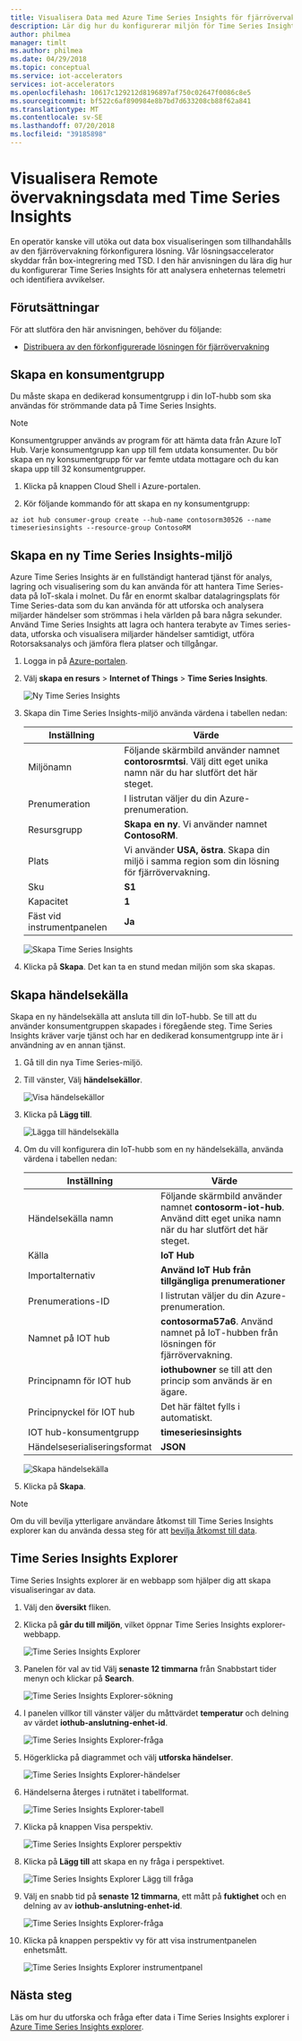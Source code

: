 ```yaml
---
title: Visualisera Data med Azure Time Series Insights för fjärrövervakning | Microsoft Docs
description: Lär dig hur du konfigurerar miljön för Time Series Insights för att utforska och analysera time series-data för lösningen för fjärrövervakning.
author: philmea
manager: timlt
ms.author: philmea
ms.date: 04/29/2018
ms.topic: conceptual
ms.service: iot-accelerators
services: iot-accelerators
ms.openlocfilehash: 10617c129212d8196897af750c02647f0086c8e5
ms.sourcegitcommit: bf522c6af890984e8b7bd7d633208cb88f62a841
ms.translationtype: MT
ms.contentlocale: sv-SE
ms.lasthandoff: 07/20/2018
ms.locfileid: "39185898"
---
```

# <a name="visualize-remote-monitoring-data-with-time-series-insights"></a>Visualisera Remote övervakningsdata med Time Series Insights

En operatör kanske vill utöka out data box visualiseringen som tillhandahålls av den fjärrövervakning förkonfigurera lösning. Vår lösningsaccelerator skyddar från box-integrering med TSD. I den här anvisningen du lära dig hur du konfigurerar Time Series Insights för att analysera enheternas telemetri och identifiera avvikelser.

## <a name="prerequisites"></a>Förutsättningar

För att slutföra den här anvisningen, behöver du följande:

* [Distribuera av den förkonfigurerade lösningen för fjärrövervakning](quickstart-remote-monitoring-deploy.md)

## <a name="create-a-consumer-group"></a>Skapa en konsumentgrupp

Du måste skapa en dedikerad konsumentgrupp i din IoT-hubb som ska användas för strömmande data på Time Series Insights.

> [!NOTE]
> Konsumentgrupper används av program för att hämta data från Azure IoT Hub. Varje konsumentgrupp kan upp till fem utdata konsumenter. Du bör skapa en ny konsumentgrupp för var femte utdata mottagare och du kan skapa upp till 32 konsumentgrupper.

1. Klicka på knappen Cloud Shell i Azure-portalen.

1. Kör följande kommando för att skapa en ny konsumentgrupp:

```azurecli-interactive
az iot hub consumer-group create --hub-name contosorm30526 --name timeseriesinsights --resource-group ContosoRM
```

## <a name="create-a-new-time-series-insights-environment"></a>Skapa en ny Time Series Insights-miljö

Azure Time Series Insights är en fullständigt hanterad tjänst för analys, lagring och visualisering som du kan använda för att hantera Time Series-data på IoT-skala i molnet. Du får en enormt skalbar datalagringsplats för Time Series-data som du kan använda för att utforska och analysera miljarder händelser som strömmas i hela världen på bara några sekunder. Använd Time Series Insights att lagra och hantera terabyte av Times series-data, utforska och visualisera miljarder händelser samtidigt, utföra Rotorsaksanalys och jämföra flera platser och tillgångar.

1. Logga in på [Azure-portalen](http://portal.azure.com/).

1. Välj **skapa en resurs** > **Internet of Things** > **Time Series Insights**.

    ![Ny Time Series Insights](./media/iot-accelerators-time-series-insights/new-time-series-insights.png)

1. Skapa din Time Series Insights-miljö använda värdena i tabellen nedan:

    | Inställning | Värde |
    | ------- | ----- |
    | Miljönamn | Följande skärmbild använder namnet **contorosrmtsi**. Välj ditt eget unika namn när du har slutfört det här steget. |
    | Prenumeration | I listrutan väljer du din Azure-prenumeration. |
    | Resursgrupp | **Skapa en ny**. Vi använder namnet **ContosoRM**. |
    | Plats | Vi använder **USA, östra**. Skapa din miljö i samma region som din lösning för fjärrövervakning. |
    | Sku |**S1** |
    | Kapacitet | **1** |
    | Fäst vid instrumentpanelen | **Ja** |

    ![Skapa Time Series Insights](./media/iot-accelerators-time-series-insights/new-time-series-insights-create.png)

1. Klicka på **Skapa**. Det kan ta en stund medan miljön som ska skapas.

## <a name="create-event-source"></a>Skapa händelsekälla

Skapa en ny händelsekälla att ansluta till din IoT-hubb. Se till att du använder konsumentgruppen skapades i föregående steg. Time Series Insights kräver varje tjänst och har en dedikerad konsumentgrupp inte är i användning av en annan tjänst.

1. Gå till din nya Time Series-miljö.

1. Till vänster, Välj **händelsekällor**.

    ![Visa händelsekällor](./media/iot-accelerators-time-series-insights/time-series-insights-event-sources.png)

1. Klicka på **Lägg till**.

    ![Lägga till händelsekälla](./media/iot-accelerators-time-series-insights/time-series-insights-event-sources-add.png)

1. Om du vill konfigurera din IoT-hubb som en ny händelsekälla, använda värdena i tabellen nedan:

    | Inställning | Värde |
    | ------- | ----- |
    | Händelsekälla namn | Följande skärmbild använder namnet **contosorm-iot-hub**. Använd ditt eget unika namn när du har slutfört det här steget. |
    | Källa | **IoT Hub** |
    | Importalternativ | **Använd IoT Hub från tillgängliga prenumerationer** |
    | Prenumerations-ID | I listrutan väljer du din Azure-prenumeration. |
    | Namnet på IOT hub | **contosorma57a6**. Använd namnet på IoT-hubben från lösningen för fjärrövervakning. |
    | Principnamn för IOT hub | **iothubowner** se till att den princip som används är en ägare. |
    | Principnyckel för IOT hub | Det här fältet fylls i automatiskt. |
    | IOT hub-konsumentgrupp | **timeseriesinsights** |
    | Händelseserialiseringsformat | **JSON**     | Egenskapsnamnet för tidsstämpeln | Lämna tomt |

    ![Skapa händelsekälla](./media/iot-accelerators-time-series-insights/time-series-insights-event-source-create.png)

1. Klicka på **Skapa**.

> [!NOTE]
> Om du vill bevilja ytterligare användare åtkomst till Time Series Insights explorer kan du använda dessa steg för att [bevilja åtkomst till data](https://docs.microsoft.com/azure/time-series-insights/time-series-insights-data-access#grant-data-access).

## <a name="time-series-insights-explorer"></a>Time Series Insights Explorer

Time Series Insights explorer är en webbapp som hjälper dig att skapa visualiseringar av data.

1. Välj den **översikt** fliken.

1. Klicka på **går du till miljön**, vilket öppnar Time Series Insights explorer-webbapp.

    ![Time Series Insights Explorer](./media/iot-accelerators-time-series-insights/time-series-insights-environment.png)

1. Panelen för val av tid Välj **senaste 12 timmarna** från Snabbstart tider menyn och klickar på **Search**.

    ![Time Series Insights Explorer-sökning](./media/iot-accelerators-time-series-insights/time-series-insights-search-time.png)

1. I panelen villkor till vänster väljer du måttvärdet **temperatur** och delning av värdet **iothub-anslutning-enhet-id**.

    ![Time Series Insights Explorer-fråga](./media/iot-accelerators-time-series-insights/time-series-insights-query1.png)

1. Högerklicka på diagrammet och välj **utforska händelser**.

    ![Time Series Insights Explorer-händelser](./media/iot-accelerators-time-series-insights/time-series-insights-explore-events.png)

1. Händelserna återges i rutnätet i tabellformat.

    ![Time Series Insights Explorer-tabell](./media/iot-accelerators-time-series-insights/time-series-insights-table.png)

1. Klicka på knappen Visa perspektiv.

    ![Time Series Insights Explorer perspektiv](./media/iot-accelerators-time-series-insights/time-series-insights-explorer-perspective.png)

1. Klicka på **Lägg till** att skapa en ny fråga i perspektivet.

    ![Time Series Insights Explorer Lägg till fråga](./media/iot-accelerators-time-series-insights/time-series-insights-new-query.png)

1. Välj en snabb tid på **senaste 12 timmarna**, ett mått på **fuktighet** och en delning av av **iothub-anslutning-enhet-id**.

    ![Time Series Insights Explorer-fråga](./media/iot-accelerators-time-series-insights/time-series-insights-query2.png)

1. Klicka på knappen perspektiv vy för att visa instrumentpanelen enhetsmått.

    ![Time Series Insights Explorer instrumentpanel](./media/iot-accelerators-time-series-insights/time-series-insights-dashboard.png)

## <a name="next-steps"></a>Nästa steg

Läs om hur du utforska och fråga efter data i Time Series Insights explorer i [Azure Time Series Insights explorer](https://docs.microsoft.com/azure/time-series-insights/time-series-insights-explorer).
